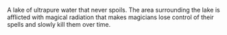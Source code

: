 A lake of ultrapure water that never spoils. The area surrounding the lake is afflicted with magical radiation that makes magicians lose control of their spells and slowly kill them over time.